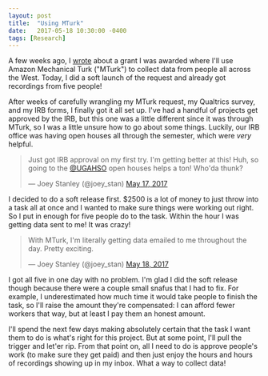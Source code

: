 ```yaml
---
layout: post
title:  "Using MTurk"
date:   2017-05-18 10:30:00 -0400
tags: [Research]
---
```


A few weeks ago, I <a href="/blog/a-survey-of-western-american-english-using-mturk">wrote</a> about a grant I was awarded where I'll use Amazon Mechanical Turk ("MTurk") to collect data from people all across the West. Today, I did a soft launch of the request and already got recordings from five people!

After weeks of carefully wrangling my MTurk request, my Qualtrics survey, and my IRB forms, I finally got it all set up. I've had a handful of projects get approved by the IRB, but this one was a little different since it was through MTurk, so I was a little unsure how to go about some things. Luckily, our IRB office was having open houses all through the semester, which were *very* helpful.

<blockquote class="twitter-tweet" data-lang="en"><p lang="en" dir="ltr">Just got IRB approval on my first try. I&#39;m getting better at this! Huh, so going to the <a href="https://twitter.com/UGAHSO">@UGAHSO</a> open houses helps a ton! Who&#39;da thunk?</p>&mdash; Joey Stanley (@joey_stan) <a href="https://twitter.com/joey_stan/status/864932387712630784">May 17, 2017</a></blockquote> <script async src="//platform.twitter.com/widgets.js" charset="utf-8"></script>

I decided to do a soft release first. $2500 is a lot of money to just throw into a task all at once and I wanted to make sure things were working out right. So I put in enough for five people do to the task. Within the hour I was getting data sent to me! It was crazy!

<blockquote class="twitter-tweet" data-lang="en"><p lang="en" dir="ltr">With MTurk, I&#39;m literally getting data emailed to me throughout the day. Pretty exciting.</p>&mdash; Joey Stanley (@joey_stan) <a href="https://twitter.com/joey_stan/status/865311077491462144">May 18, 2017</a></blockquote> <script async src="//platform.twitter.com/widgets.js" charset="utf-8"></script>

I got all five in one day with no problem. I'm glad I did the soft release though because there were a couple small snafus that I had to fix. For example, I underestimated how much time it would take people to finish the task, so I'll raise the amount they're compensated: I can afford fewer workers that way, but at least I pay them an honest amount.

I'll spend the next few days making absolutely certain that the task I want them to do is what's right for this project. But at some point, I'll pull the trigger and let'er rip. From that point on, all I need to do is approve people's work (to make sure they get paid) and then just enjoy the hours and hours of recordings showing up in my inbox. What a way to collect data!